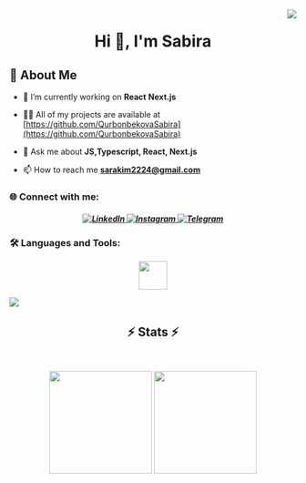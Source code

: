 <img align="right" src="https://visitor-badge.laobi.icu/badge?page_id=zumrudu-anka.zumrudu-anka">
<h1 align="center">Hi 👋, I'm Sabira</h1>

## 🚀 About Me

- 🔭 I’m currently working on **React** **Next.js**

- 👨‍💻 All of my projects are available at [https://github.com/QurbonbekovaSabira](https://github.com/QurbonbekovaSabira)

- 💬 Ask me about **JS,Typescript, React, Next.js**

- 📫 How to reach me **sarakim2224@gmail.com**

<h3 align="left"> 🌐 Connect with me:</h3>
<h5 align="center">
 <a href="https://www.linkedin.com/in/sabira-qurbonbekova-32ba462b0/" target="_blank">
    <img src="https://img.shields.io/badge/LinkedIn-blue?style=for-the-badge&logo=linkedin" alt="LinkedIn" />
  </a>
  <a href="https://www.instagram.com/sabira.qurbonbekova/" target="_blank">
    <img src="https://img.shields.io/badge/Instagram-E4405F?style=for-the-badge&logo=instagram&logoColor=white" alt="Instagram" />
  </a>
  <a href="https://t.me/sara_0717" target="_blank">
    <img src="https://img.shields.io/badge/Telegram-blue?style=for-the-badge&logo=telegram" alt="Telegram" />
  </a>
</h5>


<h3 align="left">🛠 Languages and Tools:</h3>
<p align="center"> 
  <img src="https://skillicons.dev/icons?i=cpp,js,ts,html,css,sass,tailwindcss,react,nextjs,redux,mui,figma" height="50" />
 </p>
<img src="https://user-images.githubusercontent.com/73097560/115834477-dbab4500-a447-11eb-908a-139a6edaec5c.gif">

<h2 align="center">⚡ Stats ⚡</h2>
<br>

<!--<a href="https://github.com/QurbonbekovaSabira">-->

 <p align="center">
  <img src="https://github-readme-stats.vercel.app/api?username=QurbonbekovaSabira&show_icons=true&theme=react&hide_border=true" height="180em" />
  <img src="https://github-readme-stats.vercel.app/api/top-langs/?username=QurbonbekovaSabira&layout=compact&theme=react&hide_border=true" height="180em" />
</p>







